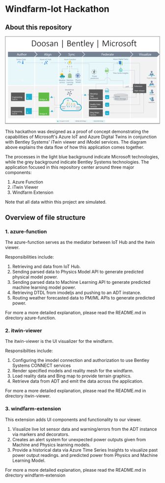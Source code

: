 # Windfarm-Iot Hackathon

## About this repository

![Dataflow Diagram](./images/DataflowDiagram.png)

This hackathon was designed as a proof of concept demonstrating the capabilities of Microsoft's Azure IoT and Azure Digital Twins in conjunction with Bentley Systems' iTwin viewer and iModel services. The diagram above explains the data flow of how this application comes together.

The processes in the light blue background indicate Microsoft technologies, while the grey background indicate Bentley Systems technologies. The application focused in this repository center around three major components:

1) Azure Function
2) iTwin Viewer
3) Windfarm Extension

Note that all data within this project are simulated.

## Overview of file structure

### **1. azure-function**

The azure-function serves as the mediator between IoT Hub and the itwin viewer.

Responsibilities include:

1. Retrieving and  data from IoT Hub.
2. Sending parsed data to Physics Model API to generate predicted physical model power.
3. Sending parsed data to Machine Learning API to generate predicted machine learning model power.
4. Retrieving DTDL from imodeljs and pushing to an ADT instance.
6. Routing weather forecasted data to PM/ML APIs to generate predicted power.

For more a more detailed explanation, please read the README.md in directory azure-function.

### **2. itwin-viewer**

The itwin-viewer is the UI visualizer for the windfarm.

Responsibilties include:
1. Configuring the imodel connection and authorization to use Bentley Systems CONNECT services
2. Render specified models and reality mesh for the windfarm.
3. Load reality data and Bing map to provide terrain graphics.
3. Retrieve data from ADT and emit the data across the application.

For more a more detailed explanation, please read the README.md in directory itwin-viewer.

### **3. windfarm-extension**

This extension adds UI components and functionality to our viewer.

1. Visualize live Iot sensor data and warning/errors from the ADT instance via markers and decorators.
2. Creates an alert system for unexpected power outputs given from Machine and Physics learning models.
3. Provide a historical data via Azure Time Series Insights to visualize past power output readings.
 and predicted power from Physics and Machine Learning Model.

For more a more detailed explanation, please read the README.md in directory windfarm-extension